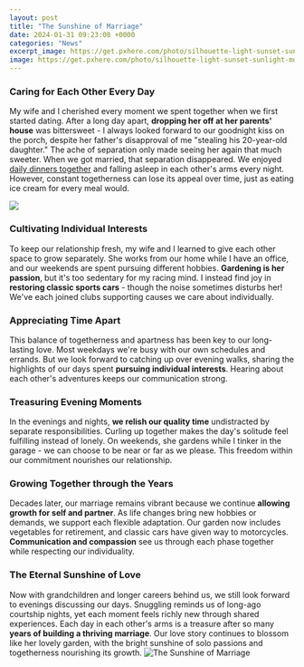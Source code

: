 ```yaml
---
layout: post
title: "The Sunshine of Marriage"
date: 2024-01-31 09:23:08 +0000
categories: "News"
excerpt_image: https://get.pxhere.com/photo/silhouette-light-sunset-sunlight-morning-love-evening-shadow-romance-bride-marriage-photograph-casal-hand-in-hand-emotion-grooms-interaction-511587.jpg
image: https://get.pxhere.com/photo/silhouette-light-sunset-sunlight-morning-love-evening-shadow-romance-bride-marriage-photograph-casal-hand-in-hand-emotion-grooms-interaction-511587.jpg
---
```


### Caring for Each Other Every Day 
My wife and I cherished every moment we spent together when we first started dating. After a long day apart, **dropping her off at her parents' house** was bittersweet - I always looked forward to our goodnight kiss on the porch, despite her father's disapproval of me "stealing his 20-year-old daughter." The ache of separation only made seeing her again that much sweeter. 
When we got married, that separation disappeared. We enjoyed [daily dinners together](https://yt.io.vn/collection/alegre) and falling asleep in each other's arms every night. However, constant togetherness can lose its appeal over time, just as eating ice cream for every meal would. 

![](https://c.pxhere.com/photos/aa/19/love_feelings_wedding_romantic_relationship_romance_connectedness_sunset-901392.jpg!d)
### Cultivating Individual Interests
To keep our relationship fresh, my wife and I learned to give each other space to grow separately. She works from our home while I have an office, and our weekends are spent pursuing different hobbies. **Gardening is her passion**, but it's too sedentary for my racing mind. I instead find joy in **restoring classic sports cars** - though the noise sometimes disturbs her! We've each joined clubs supporting causes we care about individually.
### Appreciating Time Apart 
This balance of togetherness and apartness has been key to our long-lasting love. Most weekdays we're busy with our own schedules and errands. But we look forward to catching up over evening walks, sharing the highlights of our days spent **pursuing individual interests**. Hearing about each other's adventures keeps our communication strong.
### Treasuring Evening Moments  
In the evenings and nights, **we relish our quality time** undistracted by separate responsibilities. Curling up together makes the day's solitude feel fulfilling instead of lonely. On weekends, she gardens while I tinker in the garage - we can choose to be near or far as we please. This freedom within our commitment nourishes our relationship.
### Growing Together through the Years  
Decades later, our marriage remains vibrant because we continue **allowing growth for self and partner**. As life changes bring new hobbies or demands, we support each flexible adaptation. Our garden now includes vegetables for retirement, and classic cars have given way to motorcycles. **Communication and compassion** see us through each phase together while respecting our individuality. 
### The Eternal Sunshine of Love
Now with grandchildren and longer careers behind us, we still look forward to evenings discussing our days. Snuggling reminds us of long-ago courtship nights, yet each moment feels richly new through shared experiences. Each day in each other's arms is a treasure after so many **years of building a thriving marriage**. Our love story continues to blossom like her lovely garden, with the bright sunshine of solo passions and togetherness nourishing its growth.
![The Sunshine of Marriage](https://get.pxhere.com/photo/silhouette-light-sunset-sunlight-morning-love-evening-shadow-romance-bride-marriage-photograph-casal-hand-in-hand-emotion-grooms-interaction-511587.jpg)